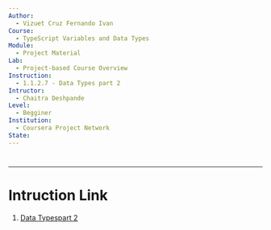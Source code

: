 ```yaml
---
Author:
  - Vizuet Cruz Fernando Ivan
Course:
  - TypeScript Variables and Data Types
Module:
  - Project Material
Lab:
  - Project-based Course Overview
Instruction:
  - 1.1.2.7 - Data Types part 2
Intructor:
  - Chaitra Deshpande
Level:
  - Begginer
Institution:
  - Coursera Project Network
State:
---
```

#

---
# Intruction Link

1. [Data Typespart 2](https://www.coursera.org/learn/typescript-variables-and-data-types/ungradedLab/91nRX/typescript-variables-and-data-types/lab?path=%2F)